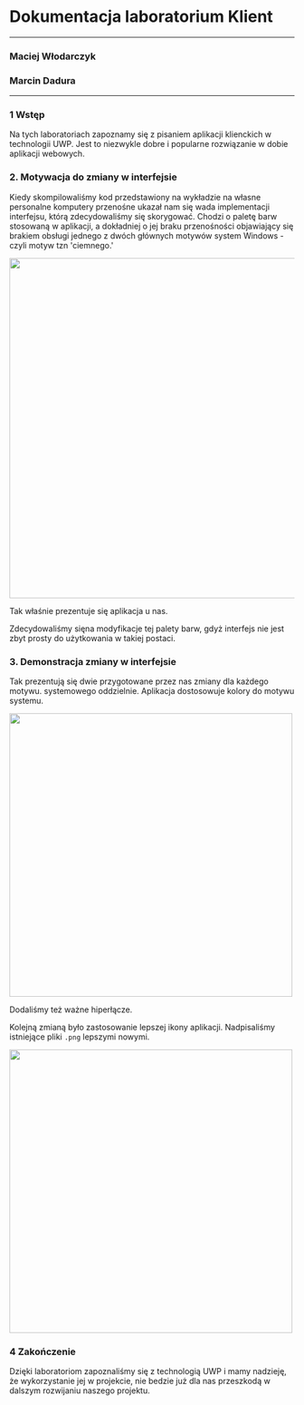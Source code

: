# Dokumentacja laboratorium Klient

---
### Maciej Włodarczyk

### Marcin Dadura

---

### 1 Wstęp

Na tych laboratoriach zapoznamy się z pisaniem aplikacji klienckich w technologii UWP. Jest to niezwykle dobre i popularne rozwiązanie w dobie aplikacji webowych.


### 2. Motywacja do zmiany w interfejsie

Kiedy skompilowaliśmy kod przedstawiony na wykładzie na własne personalne komputery przenośne ukazał nam się wada implementacji  interfejsu, którą zdecydowaliśmy się skorygować. Chodzi o paletę barw stosowaną w aplikacji, a dokładniej o jej braku przenośności objawiający się brakiem obsługi jednego z dwóch głównych motywów system Windows - czyli motyw tzn 'ciemnego.'

<img src="https://i.imgur.com/TUNfWXQ.png" height="600" />

Tak właśnie prezentuje się aplikacja u nas.

Zdecydowaliśmy sięna modyfikacje tej palety barw, gdyż interfejs nie jest zbyt prosty do użytkowania w takiej postaci.

### 3. Demonstracja zmiany w interfejsie

Tak prezentują się dwie przygotowane przez nas zmiany dla każdego motywu. systemowego oddzielnie. Aplikacja dostosowuje kolory do motywu systemu.


<img src="https://i.imgur.com/WO3tBkl.png" height="500" />

Dodaliśmy też ważne hiperłącze.

Kolejną zmianą było zastosowanie lepszej ikony aplikacji. Nadpisaliśmy istniejące pliki `.png` lepszymi nowymi.

<img src="https://i.imgur.com/dh9hM3L.png" height="500" />

### 4 Zakończenie

Dzięki laboratoriom zapoznaliśmy się z technologią UWP i mamy nadzieję, że wykorzystanie jej w projekcie, nie bedzie już dla nas przeszkodą w dalszym rozwijaniu naszego projektu.

